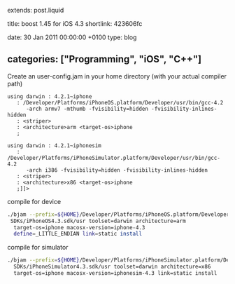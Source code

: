 extends: post.liquid

title: boost 1.45 for iOS 4.3
shortlink: 423606fc

date: 30 Jan 2011 00:00:00 +0100
type: blog

categories: ["Programming", "iOS", "C++"]
---

Create an user-config.jam in your home directory (with your actual compiler path)

```jam
using darwin : 4.2.1~iphone
   : /Developer/Platforms/iPhoneOS.platform/Developer/usr/bin/gcc-4.2
      -arch armv7 -mthumb -fvisibility=hidden -fvisibility-inlines-hidden
   : <striper>
   : <architecture>arm <target-os>iphone
   ;

using darwin : 4.2.1~iphonesim
   : /Developer/Platforms/iPhoneSimulator.platform/Developer/usr/bin/gcc-4.2
      -arch i386 -fvisibility=hidden -fvisibility-inlines-hidden
   : <striper>
   : <architecture>x86 <target-os>iphone
   ;]]>
```

<!-- more -->

compile for device

```bash
./bjam --prefix=${HOME}/Developer/Platforms/iPhoneOS.platform/Developer/
 SDKs/iPhoneOS4.3.sdk/usr toolset=darwin architecture=arm
  target-os=iphone macosx-version=iphone-4.3
  define=_LITTLE_ENDIAN link=static install
```

compile for simulator

```bash
./bjam --prefix=${HOME}/Developer/Platforms/iPhoneSimulator.platform/Developer/
  SDKs/iPhoneSimulator4.3.sdk/usr toolset=darwin architecture=x86
  target-os=iphone macosx-version=iphonesim-4.3 link=static install
```
